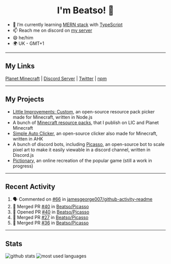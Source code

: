 <h1 align="center">I'm Beatso! 👋</h1>

- 🌱 I’m currently learning [MERN stack](https://www.mongodb.com/mern-stack) with [TypeScript](https://www.typescriptlang.org/)
- 📫 Reach me on discord on [my server](https://discord.gg/bNcZjFe)
- 😄 he/him
- 🌍 UK - GMT+1

---

## My Links
[Planet Minecraft](https://www.planetminecraft.com/member/beatso/) |
[Discord Server](https://discord.gg/bNcZjFe) |
[Twitter](https://twitter.com/beatso_) |
[npm](https://www.npmjs.com/~beatso)

---

## My Projects
- [Little Improvements: Custom](https://github.com/LittleImprovementsCustom/LittleImprovementsCustom), an open-source resource pack picker made for Minecraft, written in Node.js
- A bunch of [Minecraft resource packs](https://www.planetminecraft.com/member/beatso/submissions/texture-packs/?morder=order_popularity), that I publish on LIC and Planet Minecraft
- [Simple Auto Clicker](https://github.com/Beatso/SimpleAutoClicker), an open-source clicker also made for Minecraft, written in AHK
- A bunch of discord bots, including [Picasso](https://github.com/Beatso/Picasso), an open-source bot to scale pixel art to make it easily viewable in a discord channel, written in Discord.js
- [Pictionary](https://github.com/Beatso/pictionary), an online recreation of the popular game (still a work in progress)

---

## Recent Activity
<!--START_SECTION:activity-->
1. 🗣 Commented on [#66](https://github.com/jamesgeorge007/github-activity-readme/issues/66) in [jamesgeorge007/github-activity-readme](https://github.com/jamesgeorge007/github-activity-readme)
2. 🎉 Merged PR [#40](https://github.com/Beatso/Picasso/pull/40) in [Beatso/Picasso](https://github.com/Beatso/Picasso)
3. 💪 Opened PR [#40](https://github.com/Beatso/Picasso/pull/40) in [Beatso/Picasso](https://github.com/Beatso/Picasso)
4. 🎉 Merged PR [#27](https://github.com/Beatso/Picasso/pull/27) in [Beatso/Picasso](https://github.com/Beatso/Picasso)
5. 🎉 Merged PR [#36](https://github.com/Beatso/Picasso/pull/36) in [Beatso/Picasso](https://github.com/Beatso/Picasso)
<!--END_SECTION:activity-->

---

## Stats
![github stats](https://github-readme-stats.vercel.app/api?username=Beatso&count_private=true&show_icons=true&hide_rank=true&title_color=f0f6fc&icon_color=8b949e&text_color=c9d1d9&bg_color=0d1117&hide_border=true "GitHub Stats")
![most used languages](https://github-readme-stats.vercel.app/api/top-langs/?username=Beatso&langs_count=3&title_color=f0f6fc&icon_color=8b949e&text_color=c9d1d9&bg_color=0d1117&hide_border=true "Most Used Languages")
